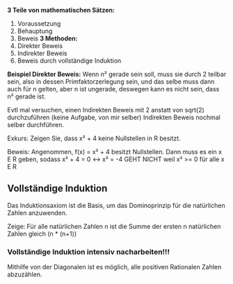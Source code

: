 **3 Teile von mathematischen Sätzen:**
1. Voraussetzung
2. Behauptung
3. Beweis
**3 Methoden:**
1. Direkter Beweis
2. Indirekter Beweis
3. Beweis durch vollständige Induktion

**Beispiel Direkter Beweis:**
Wenn n² gerade sein soll, muss sie durch 2 teilbar sein, also in dessen Primfaktorzerlegung sein, und das selbe muss dann auch für n gelten, aber n ist ungerade, deswegen kann es nicht sein, dass n² gerade ist.

Evtl mal versuchen, einen Indirekten Beweis mit 2 anstatt von sqrt(2) durchzuführen (keine Aufgabe, von mir selber)
Indirekten Beweis nochmal selber durchführen.

Exkurs: Zeigen Sie, dass x² + 4 keine Nullstellen in R besitzt.

Beweis: Angenommen, f(x) = x² + 4 besitzt Nullstellen.
Dann muss es ein x E R geben, sodass x² + 4 = 0 <-> x² = -4 GEHT NICHT weil x² >= 0 für alle x E R

## Vollständige Induktion
Das Induktionsaxiom ist die Basis, um das Dominoprinzip für die natürlichen Zahlen anzuwenden.

Zeige: Für alle natürlichen Zahlen n ist die Summe der ersten n natürlichen Zahlen gleich (n * (n+1))

### Vollständige Induktion intensiv nacharbeiten!!!

Mithilfe von der Diagonalen ist es möglich, alle positiven Rationalen Zahlen abzuzählen.